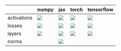 |             | numpy                                                                                                                                                            | jax                                                                                                                                                              | torch                                                                                                                                                            | tensorflow                                                                                                                                                       |
|:------------|:-----------------------------------------------------------------------------------------------------------------------------------------------------------------|:-----------------------------------------------------------------------------------------------------------------------------------------------------------------|:-----------------------------------------------------------------------------------------------------------------------------------------------------------------|:-----------------------------------------------------------------------------------------------------------------------------------------------------------------|
| activations | <a href="test_dashboards/Functional API/NN/activations.md" rel="noopener noreferrer" target="_blank"><img src=https://img.shields.io/badge/-success-success></a> | <a href="test_dashboards/Functional API/NN/activations.md" rel="noopener noreferrer" target="_blank"><img src=https://img.shields.io/badge/-success-success></a> | <a href="test_dashboards/Functional API/NN/activations.md" rel="noopener noreferrer" target="_blank"><img src=https://img.shields.io/badge/-success-success></a> | <a href="test_dashboards/Functional API/NN/activations.md" rel="noopener noreferrer" target="_blank"><img src=https://img.shields.io/badge/-success-success></a> |
| losses      | <a href="test_dashboards/Functional API/NN/losses.md" rel="noopener noreferrer" target="_blank"><img src=https://img.shields.io/badge/-success-success></a>      | <a href="test_dashboards/Functional API/NN/losses.md" rel="noopener noreferrer" target="_blank"><img src=https://img.shields.io/badge/-success-success></a>      | <a href="test_dashboards/Functional API/NN/losses.md" rel="noopener noreferrer" target="_blank"><img src=https://img.shields.io/badge/-failure-red></a>          | <a href="test_dashboards/Functional API/NN/losses.md" rel="noopener noreferrer" target="_blank"><img src=https://img.shields.io/badge/-success-success></a>      |
| layers      | <a href="test_dashboards/Functional API/NN/layers.md" rel="noopener noreferrer" target="_blank"><img src=https://img.shields.io/badge/-failure-red></a>          | <a href="test_dashboards/Functional API/NN/layers.md" rel="noopener noreferrer" target="_blank"><img src=https://img.shields.io/badge/-failure-red></a>          | <a href="test_dashboards/Functional API/NN/layers.md" rel="noopener noreferrer" target="_blank"><img src=https://img.shields.io/badge/-failure-red></a>          | <a href="test_dashboards/Functional API/NN/layers.md" rel="noopener noreferrer" target="_blank"><img src=https://img.shields.io/badge/-failure-red></a>          |
| norms       |                                                                                                                                                                  | <a href="test_dashboards/Functional API/NN/norms.md" rel="noopener noreferrer" target="_blank"><img src=https://img.shields.io/badge/-failure-red></a>           |                                                                                                                                                                  |                                                                                                                                                                  |